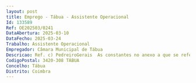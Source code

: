 ```yaml
--- 
layout: post
title: Emprego - Tábua - Assistente Operacional
Id: 133589
Ref: OE202503/0241
DataAbertura: 2025-03-10
DataFecho: 2025-03-24
Trabalho: Assistente Operacional
Empregador: Câmara Municipal de Tábua
Descricao: Ref. c) PedreiroGerais  As constantes no anexo a que se refere o nº 2, do artº 88º, da LTFP, aprovada pela Lei nº 35 2014, de 20 de junho, para a carreira categoria de Assistente Operacional.Específicas  As constantes no Regulamento do Mapa de Pessoal do Município de Tábua 2024, a saber  Aparelhar pedra em grosso  Executar alvenaria de pedra, tijolo ou blocos de cimento, podendo também fazer o respetivo reboco  Proceder ao assentamento de manilhas, tubos e cantarias  Executar muros e estruturas simples, com ou sem armaduras, podendo também encarregar se de montagem de armaduras muito simples  Executar outros trabalhos similares ou complementares dos descritos  Instruir e supervisionar o trabalho dos assistentes operacionais que lhe prestam auxílio.
CodigoPostal: 3420-308 TÁBUA
Concelho: Tábua
Distrito: Coimbra
--- 
```

